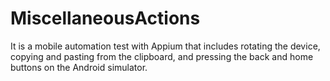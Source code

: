 # MiscellaneousActions
 It is a mobile automation test with Appium that includes rotating the device, copying and pasting from the clipboard, and pressing the back and home buttons on the Android simulator.
